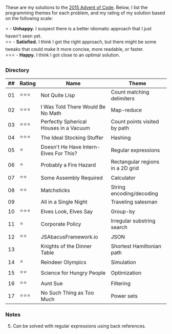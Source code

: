 These are my solutions to the [2015 Advent of Code](http://adventofcode.com/).
Below, I list the programming themes for each problem, and my rating of my
solution based on the following scale:

:star: - __Unhappy.__ I suspect there is a better idiomatic approach that I just haven't
seen yet.  
:star::star: - __Satisfied.__ I think I got the right approach, but there might
be some tweaks that could make it more concise, more readable, or faster.  
:star::star::star: - __Happy.__ I think I got close to an optimal solution.

### Directory

| ## | Rating | Name | Theme
|----| ------ | ---- | -----------
| 01 | :star::star::star: | Not Quite Lisp | Count matching delimiters
| 02 | :star::star::star: | I Was Told There Would Be No Math | Map-reduce
| 03 | :star::star::star: | Perfectly Spherical Houses in a Vacuum | Count points visited by path
| 04 | :star::star::star: | The Ideal Stocking Stuffer | Hashing
| 05 | :star: | Doesn't He Have Intern-Elves For This? | Regular expressions
| 06 | :star: | Probably a Fire Hazard | Rectangular regions in a 2D grid
| 07 | :star::star: | Some Assembly Required | Calculator
| 08 | :star::star: | Matchsticks | String encoding/decoding
| 09 |        | All in a Single Night | Traveling salesman
| 10 | :star::star::star: | Elves Look, Elves Say | Group-by
| 11 | :star: | Corporate Policy | Irregular substring search
| 12 | :star::star: | JSAbacusFramework.io | JSON
| 13 |        | Knights of the Dinner Table | Shortest Hamiltonian path
| 14 | :star: | Reindeer Olympics | Simulation
| 15 | :star::star: | Science for Hungry People | Optimization
| 16 | :star::star: | Aunt Sue | Filtering
| 17 | :star::star::star: | No Such Thing as Too Much | Power sets

### Notes

05. Can be solved with regular expressions using back references.
